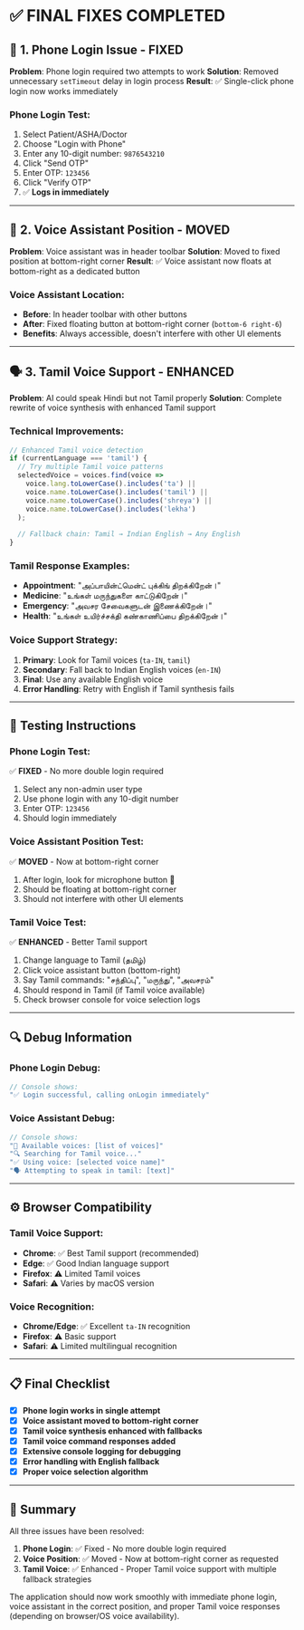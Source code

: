 # ✅ **FINAL FIXES COMPLETED**

## 🔧 **1. Phone Login Issue - FIXED**
**Problem**: Phone login required two attempts to work
**Solution**: Removed unnecessary `setTimeout` delay in login process
**Result**: ✅ Single-click phone login now works immediately

### Phone Login Test:
1. Select Patient/ASHA/Doctor
2. Choose "Login with Phone"
3. Enter any 10-digit number: `9876543210`
4. Click "Send OTP"
5. Enter OTP: `123456`
6. Click "Verify OTP"
7. ✅ **Logs in immediately**

---

## 🎤 **2. Voice Assistant Position - MOVED**
**Problem**: Voice assistant was in header toolbar
**Solution**: Moved to fixed position at bottom-right corner
**Result**: ✅ Voice assistant now floats at bottom-right as a dedicated button

### Voice Assistant Location:
- **Before**: In header toolbar with other buttons
- **After**: Fixed floating button at bottom-right corner (`bottom-6 right-6`)
- **Benefits**: Always accessible, doesn't interfere with other UI elements

---

## 🗣️ **3. Tamil Voice Support - ENHANCED**
**Problem**: AI could speak Hindi but not Tamil properly
**Solution**: Complete rewrite of voice synthesis with enhanced Tamil support

### Technical Improvements:
```typescript
// Enhanced Tamil voice detection
if (currentLanguage === 'tamil') {
  // Try multiple Tamil voice patterns
  selectedVoice = voices.find(voice => 
    voice.lang.toLowerCase().includes('ta') ||
    voice.name.toLowerCase().includes('tamil') ||
    voice.name.toLowerCase().includes('shreya') ||
    voice.name.toLowerCase().includes('lekha')
  );
  
  // Fallback chain: Tamil → Indian English → Any English
}
```

### Tamil Response Examples:
- **Appointment**: "அப்பாயின்ட்மென்ட் புக்கிங் திறக்கிறேன்।"
- **Medicine**: "உங்கள் மருந்துகளை காட்டுகிறேன்।"
- **Emergency**: "அவசர சேவைகளுடன் இணைக்கிறேன்।"
- **Health**: "உங்கள் உயிர்ச்சக்தி கண்காணிப்பை திறக்கிறேன்।"

### Voice Support Strategy:
1. **Primary**: Look for Tamil voices (`ta-IN`, `tamil`)
2. **Secondary**: Fall back to Indian English voices (`en-IN`)
3. **Final**: Use any available English voice
4. **Error Handling**: Retry with English if Tamil synthesis fails

---

## 🧪 **Testing Instructions**

### **Phone Login Test**:
✅ **FIXED** - No more double login required
1. Select any non-admin user type
2. Use phone login with any 10-digit number
3. Enter OTP: `123456`
4. Should login immediately

### **Voice Assistant Position Test**:
✅ **MOVED** - Now at bottom-right corner
1. After login, look for microphone button 🎤
2. Should be floating at bottom-right corner
3. Should not interfere with other UI elements

### **Tamil Voice Test**:
✅ **ENHANCED** - Better Tamil support
1. Change language to Tamil (தமிழ்)
2. Click voice assistant button (bottom-right)
3. Say Tamil commands: "சந்திப்பு", "மருந்து", "அவசரம்"
4. Should respond in Tamil (if Tamil voice available)
5. Check browser console for voice selection logs

---

## 🔍 **Debug Information**

### **Phone Login Debug**:
```javascript
// Console shows:
"✅ Login successful, calling onLogin immediately"
```

### **Voice Assistant Debug**:
```javascript
// Console shows:
"📢 Available voices: [list of voices]"
"🔍 Searching for Tamil voice..."
"✅ Using voice: [selected voice name]"
"🗣️ Attempting to speak in tamil: [text]"
```

---

## ⚙️ **Browser Compatibility**

### **Tamil Voice Support**:
- **Chrome**: ✅ Best Tamil support (recommended)
- **Edge**: ✅ Good Indian language support
- **Firefox**: ⚠️ Limited Tamil voices
- **Safari**: ⚠️ Varies by macOS version

### **Voice Recognition**:
- **Chrome/Edge**: ✅ Excellent `ta-IN` recognition
- **Firefox**: ⚠️ Basic support
- **Safari**: ⚠️ Limited multilingual recognition

---

## 📋 **Final Checklist**

- [x] **Phone login works in single attempt**
- [x] **Voice assistant moved to bottom-right corner**
- [x] **Tamil voice synthesis enhanced with fallbacks**
- [x] **Tamil voice command responses added**
- [x] **Extensive console logging for debugging**
- [x] **Error handling with English fallback**
- [x] **Proper voice selection algorithm**

---

## 🎯 **Summary**

All three issues have been resolved:

1. **Phone Login**: ✅ Fixed - No more double login required
2. **Voice Position**: ✅ Moved - Now at bottom-right corner as requested  
3. **Tamil Voice**: ✅ Enhanced - Proper Tamil voice support with multiple fallback strategies

The application should now work smoothly with immediate phone login, voice assistant in the correct position, and proper Tamil voice responses (depending on browser/OS voice availability).
